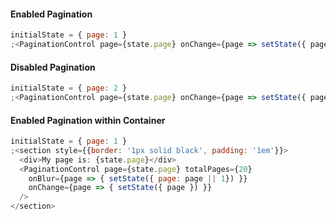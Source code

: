 #### Enabled Pagination

```js
initialState = { page: 1 }
;<PaginationControl page={state.page} onChange={page => setState({ page })} />
```

#### Disabled Pagination

```js
initialState = { page: 2 }
;<PaginationControl page={state.page} onChange={page => setState({ page })} disabled />
```

#### Enabled Pagination within Container

```js
initialState = { page: 1 }
;<section style={{border: '1px solid black', padding: '1em'}}>
  <div>My page is: {state.page}</div>
  <PaginationControl page={state.page} totalPages={20}
    onBlur={page => { setState({ page: page || 1}) }}
    onChange={page => { setState({ page }) }}
  />
</section>
```
